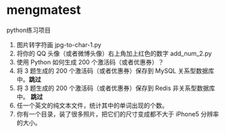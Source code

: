 # mengmatest
python练习项目
1. 图片转字符画 jpg-to-char-1.py
2. 将你的 QQ 头像（或者微博头像）右上角加上红色的数字 add_num_2.py
3. 使用 Python 如何生成 200 个激活码（或者优惠券）？
4. 将 3 题生成的 200 个激活码（或者优惠券）保存到 MySQL 关系型数据库中。__跳过__
5. 将 3 题生成的 200 个激活码（或者优惠券）保存到 Redis 非关系型数据库中。 __跳过__
6. 任一个英文的纯文本文件，统计其中的单词出现的个数。
7. 你有一个目录，装了很多照片，把它们的尺寸变成都不大于 iPhone5 分辨率的大小。